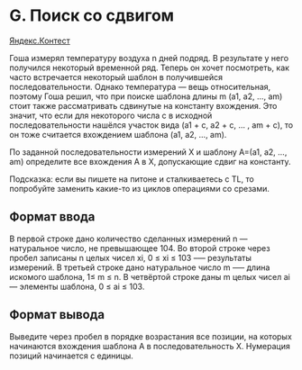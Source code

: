 # G. Поиск со сдвигом

[Яндекс.Контест](https://contest.yandex.ru/contest/26131/problems/G/)

Гоша измерял температуру воздуха n дней подряд. В результате у него получился некоторый временной ряд. Теперь он хочет посмотреть, как часто встречается некоторый шаблон в получившейся последовательности. Однако температура — вещь относительная, поэтому Гоша решил, что при поиске шаблона длины m (a1, a2, ..., am) стоит также рассматривать сдвинутые на константу вхождения. Это значит, что если для некоторого числа c в исходной последовательности нашёлся участок вида (a1 + c, a2 + c, ... , am + c), то он тоже считается вхождением шаблона (a1, a2, ..., am).

По заданной последовательности измерений X и шаблону A=(a1, a2, ..., am) определите все вхождения A в X, допускающие сдвиг на константу.

Подсказка: если вы пишете на питоне и сталкиваетесь с TL, то попробуйте заменить какие-то из циклов операциями со срезами.

## Формат ввода

В первой строке дано количество сделанных измерений n — натуральное число, не превышающее 104. Во второй строке через пробел записаны n целых чисел xi, 0 ≤ xi ≤ 103 –— результаты измерений. В третьей строке дано натуральное число m –— длина искомого шаблона, 1≤ m ≤ n. В четвёртой строке даны m целых чисел ai — элементы шаблона, 0 ≤ ai ≤ 103.

## Формат вывода

Выведите через пробел в порядке возрастания все позиции, на которых начинаются вхождения шаблона A в последовательность X. Нумерация позиций начинается с единицы. 